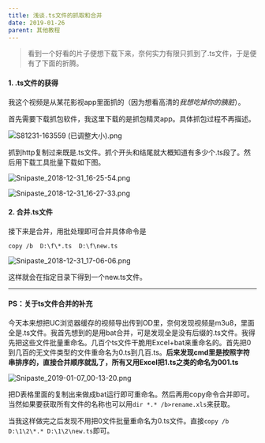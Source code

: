 ```yaml
---
title: 浅谈.ts文件的抓取和合并
date: 2019-01-26
parent: 其他教程
---
```




> 看到一个好看的片子便想下载下来，奈何实力有限只抓到了.ts文件，于是便有了下面的折腾。   
 <!--more--> 
#### 1.  .ts文件的获得

   我这个视频是从某花影视app里面抓的（因为想看高清的*我想吃掉你的胰脏*）。

首先需要下载抓包软件，我这里下载的是抓包精灵app。具体抓包过程不再描述。
 <!-- more --> 
![S81231-163559 (已调整大小).png](https://i.loli.net/2019/01/07/5c322c604df97.jpg)

抓到http复制过来既是.ts文件。抓个开头和结尾就大概知道有多少个.ts段了。然后用下载工具批量下载如下图。

![Snipaste_2018-12-31_16-25-54.png](https://i.loli.net/2019/01/07/5c322d2840241.jpg)

![Snipaste_2018-12-31_16-27-33.png](https://i.loli.net/2019/01/07/5c322d4eeaa47.jpg)

#### 2. 合并.ts文件

接下来是合并，用批处理即可合并具体命令是

`copy /b  D:\f\*.ts  D:\f\new.ts`

![Snipaste_2018-12-31_17-06-06.png](https://i.loli.net/2019/01/07/5c322dd02f9e3.jpg)

这样就会在指定目录下得到一个new.ts文件。

------

#### PS：关于ts文件合并的补充

今天本来想把UC浏览器缓存的视频导出传到OD里，奈何发现视频是m3u8，里面全是.ts文件。我首先想到的是用bat合并，可是发现全是没有后缀的.ts文件。我得先把这些文件批量重命名。几百个ts文件干脆用Excel+bat来重命名的。首先把0到几百的无文件类型的文件重命名为0.ts到几百.ts。**后来发现cmd里是按照字符串排序的，直接合并顺序就乱了，所有又用Excel把1.ts之类的命名为001.ts**

![Snipaste_2019-01-07_00-13-20.png](https://i.loli.net/2019/01/07/5c32341441038.jpg)

把D表格里面的复制出来做成bat运行即可重命名。然后再用copy命令合并即可。当然如果要获取所有文件的名称也可以用`dir *.* /b>rename.xls`来获取。

当我这样做完之后发现不用把0文件批量重命名为0.ts文件。直接`copy /b  D:\1\2\*.* D:\1\2\new.ts`即可。



